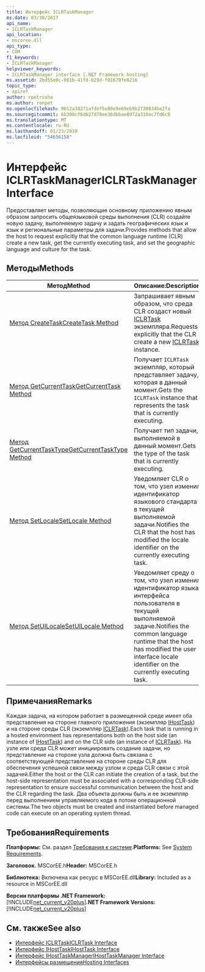 ```yaml
---
title: Интерфейс ICLRTaskManager
ms.date: 03/30/2017
api_name:
- ICLRTaskManager
api_location:
- mscoree.dll
api_type:
- COM
f1_keywords:
- ICLRTaskManager
helpviewer_keywords:
- ICLRTaskManager interface [.NET Framework hosting]
ms.assetid: 2bd55e0c-001b-41fd-b29d-f01670fe8216
topic_type:
- apiref
author: rpetrusha
ms.author: ronpet
ms.openlocfilehash: 9012a38271afdef5e00e9e69eb9b2730834be2fa
ms.sourcegitcommit: 6b308cf6d627d78ee36dbbae8972a310ac7fd6c8
ms.translationtype: MT
ms.contentlocale: ru-RU
ms.lasthandoff: 01/23/2019
ms.locfileid: "54656158"
---
```

# <a name="iclrtaskmanager-interface"></a><span data-ttu-id="346b2-102">Интерфейс ICLRTaskManager</span><span class="sxs-lookup"><span data-stu-id="346b2-102">ICLRTaskManager Interface</span></span>
<span data-ttu-id="346b2-103">Предоставляет методы, позволяющие основному приложению явным образом запросить общеязыковой среды выполнения (CLR) создайте новую задачу, выполняемую задачу и задать географических язык и язык и региональные параметры для задачи.</span><span class="sxs-lookup"><span data-stu-id="346b2-103">Provides methods that allow the host to request explicitly that the common language runtime (CLR) create a new task, get the currently executing task, and set the geographic language and culture for the task.</span></span>  
  
## <a name="methods"></a><span data-ttu-id="346b2-104">Методы</span><span class="sxs-lookup"><span data-stu-id="346b2-104">Methods</span></span>  
  
|<span data-ttu-id="346b2-105">Метод</span><span class="sxs-lookup"><span data-stu-id="346b2-105">Method</span></span>|<span data-ttu-id="346b2-106">Описание:</span><span class="sxs-lookup"><span data-stu-id="346b2-106">Description</span></span>|  
|------------|-----------------|  
|[<span data-ttu-id="346b2-107">Метод CreateTask</span><span class="sxs-lookup"><span data-stu-id="346b2-107">CreateTask Method</span></span>](../../../../docs/framework/unmanaged-api/hosting/iclrtaskmanager-createtask-method.md)|<span data-ttu-id="346b2-108">Запрашивает явным образом, что среда CLR создаст новый [ICLRTask](../../../../docs/framework/unmanaged-api/hosting/iclrtask-interface.md) экземпляра.</span><span class="sxs-lookup"><span data-stu-id="346b2-108">Requests explicitly that the CLR create a new [ICLRTask](../../../../docs/framework/unmanaged-api/hosting/iclrtask-interface.md) instance.</span></span>|  
|[<span data-ttu-id="346b2-109">Метод GetCurrentTask</span><span class="sxs-lookup"><span data-stu-id="346b2-109">GetCurrentTask Method</span></span>](../../../../docs/framework/unmanaged-api/hosting/iclrtaskmanager-getcurrenttask-method.md)|<span data-ttu-id="346b2-110">Получает `ICLRTask` экземпляр, который представляет задачу, которая в данный момент.</span><span class="sxs-lookup"><span data-stu-id="346b2-110">Gets the `ICLRTask` instance that represents the task that is currently executing.</span></span>|  
|[<span data-ttu-id="346b2-111">Метод GetCurrentTaskType</span><span class="sxs-lookup"><span data-stu-id="346b2-111">GetCurrentTaskType Method</span></span>](../../../../docs/framework/unmanaged-api/hosting/iclrtaskmanager-getcurrenttasktype-method.md)|<span data-ttu-id="346b2-112">Получает тип задачи, выполняемой в данный момент.</span><span class="sxs-lookup"><span data-stu-id="346b2-112">Gets the type of the task that is currently executing.</span></span>|  
|[<span data-ttu-id="346b2-113">Метод SetLocale</span><span class="sxs-lookup"><span data-stu-id="346b2-113">SetLocale Method</span></span>](../../../../docs/framework/unmanaged-api/hosting/iclrtaskmanager-setlocale-method.md)|<span data-ttu-id="346b2-114">Уведомляет CLR о том, что узел изменил идентификатор языкового стандарта в текущей выполняемой задачи.</span><span class="sxs-lookup"><span data-stu-id="346b2-114">Notifies the CLR that the host has modified the locale identifier on the currently executing task.</span></span>|  
|[<span data-ttu-id="346b2-115">Метод SetUILocale</span><span class="sxs-lookup"><span data-stu-id="346b2-115">SetUILocale Method</span></span>](../../../../docs/framework/unmanaged-api/hosting/iclrtaskmanager-setuilocale-method.md)|<span data-ttu-id="346b2-116">Уведомляет среду о том, что узел изменил идентификатор языка интерфейса пользователя в текущей выполняемой задаче.</span><span class="sxs-lookup"><span data-stu-id="346b2-116">Notifies the common language runtime that the host has modified the user interface locale identifier on the currently executing task.</span></span>|  
  
## <a name="remarks"></a><span data-ttu-id="346b2-117">Примечания</span><span class="sxs-lookup"><span data-stu-id="346b2-117">Remarks</span></span>  
 <span data-ttu-id="346b2-118">Каждая задача, на котором работает в размещенной среде имеет оба представления на стороне главного приложения (экземпляр [IHostTask](../../../../docs/framework/unmanaged-api/hosting/ihosttask-interface.md)) и на стороне среды CLR (экземпляр [ICLRTask](../../../../docs/framework/unmanaged-api/hosting/iclrtask-interface.md)).</span><span class="sxs-lookup"><span data-stu-id="346b2-118">Each task that is running in a hosted environment has representations both on the host side (an instance of [IHostTask](../../../../docs/framework/unmanaged-api/hosting/ihosttask-interface.md)) and on the CLR side (an instance of [ICLRTask](../../../../docs/framework/unmanaged-api/hosting/iclrtask-interface.md)).</span></span> <span data-ttu-id="346b2-119">На узле или среда CLR может инициировать создание задачи, но представление на стороне узла должна быть связана с соответствующей представление на стороне среды CLR для обеспечения успешной связи между узлом и среда CLR связи с этой задачей.</span><span class="sxs-lookup"><span data-stu-id="346b2-119">Either the host or the CLR can initiate the creation of a task, but the host-side representation must be associated with a corresponding CLR-side representation to ensure successful communication between the host and the CLR regarding the task.</span></span> <span data-ttu-id="346b2-120">Два объекта должны быть и ее экземпляр перед выполнением управляемого кода в потоке операционной системы.</span><span class="sxs-lookup"><span data-stu-id="346b2-120">The two objects must be created and instantiated before managed code can execute on an operating system thread.</span></span>  
  
## <a name="requirements"></a><span data-ttu-id="346b2-121">Требования</span><span class="sxs-lookup"><span data-stu-id="346b2-121">Requirements</span></span>  
 <span data-ttu-id="346b2-122">**Платформы:** См. раздел [Требования к системе](../../../../docs/framework/get-started/system-requirements.md).</span><span class="sxs-lookup"><span data-stu-id="346b2-122">**Platforms:** See [System Requirements](../../../../docs/framework/get-started/system-requirements.md).</span></span>  
  
 <span data-ttu-id="346b2-123">**Заголовок.** MSCorEE.h</span><span class="sxs-lookup"><span data-stu-id="346b2-123">**Header:** MSCorEE.h</span></span>  
  
 <span data-ttu-id="346b2-124">**Библиотека:** Включена как ресурс в MSCorEE.dll</span><span class="sxs-lookup"><span data-stu-id="346b2-124">**Library:** Included as a resource in MSCorEE.dll</span></span>  
  
 <span data-ttu-id="346b2-125">**Версии платформы .NET Framework:** [!INCLUDE[net_current_v20plus](../../../../includes/net-current-v20plus-md.md)]</span><span class="sxs-lookup"><span data-stu-id="346b2-125">**.NET Framework Versions:** [!INCLUDE[net_current_v20plus](../../../../includes/net-current-v20plus-md.md)]</span></span>  
  
## <a name="see-also"></a><span data-ttu-id="346b2-126">См. также</span><span class="sxs-lookup"><span data-stu-id="346b2-126">See also</span></span>
- [<span data-ttu-id="346b2-127">Интерфейс ICLRTask</span><span class="sxs-lookup"><span data-stu-id="346b2-127">ICLRTask Interface</span></span>](../../../../docs/framework/unmanaged-api/hosting/iclrtask-interface.md)
- [<span data-ttu-id="346b2-128">Интерфейс IHostTask</span><span class="sxs-lookup"><span data-stu-id="346b2-128">IHostTask Interface</span></span>](../../../../docs/framework/unmanaged-api/hosting/ihosttask-interface.md)
- [<span data-ttu-id="346b2-129">Интерфейс IHostTaskManager</span><span class="sxs-lookup"><span data-stu-id="346b2-129">IHostTaskManager Interface</span></span>](../../../../docs/framework/unmanaged-api/hosting/ihosttaskmanager-interface.md)
- [<span data-ttu-id="346b2-130">Интерфейсы размещения</span><span class="sxs-lookup"><span data-stu-id="346b2-130">Hosting Interfaces</span></span>](../../../../docs/framework/unmanaged-api/hosting/hosting-interfaces.md)
